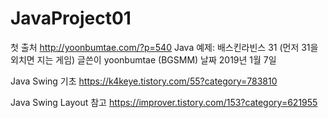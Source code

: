 # JavaProject01



첫 출처
http://yoonbumtae.com/?p=540
Java 예제: 배스킨라빈스 31 (먼저 31을 외치면 지는 게임)
글쓴이 yoonbumtae (BGSMM) 날짜 2019년 1월 7일

Java Swing 기초
https://k4keye.tistory.com/55?category=783810

Java Swing Layout 참고
https://improver.tistory.com/153?category=621955
